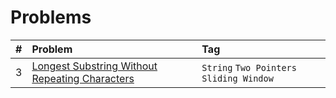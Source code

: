 # Problems

| #  | Problem                                                                                                                         | Tag                                      |
|:---|:--------------------------------------------------------------------------------------------------------------------------------|:-----------------------------------------|
| 3  | [Longest Substring Without Repeating Characters](https://leetcode.com/problems/longest-substring-without-repeating-characters/) | `String` `Two Pointers` `Sliding Window` |